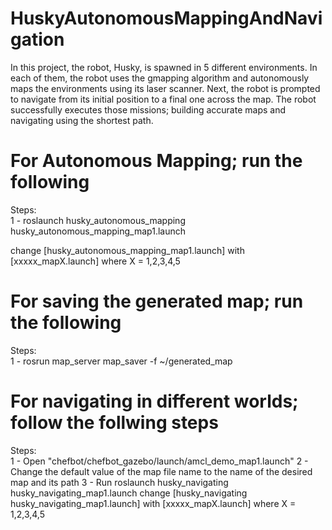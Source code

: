 # HuskyAutonomousMappingAndNavigation

In this project, the robot, Husky, is spawned in 5 different environments. In each of
them, the robot uses the gmapping algorithm and autonomously maps the environments using its
laser scanner. Next, the robot is prompted to navigate from its initial position to a final one
across the map. The robot successfully executes those missions; building accurate maps and
navigating using the shortest path.

# For Autonomous Mapping; run the following
Steps:\
1 - roslaunch husky_autonomous_mapping husky_autonomous_mapping_map1.launch

change [husky_autonomous_mapping_map1.launch] with [xxxxx_mapX.launch] where X = 1,2,3,4,5

# For saving the generated map; run the following
Steps:\
1 - rosrun map_server map_saver -f ~/generated_map

# For navigating in different worlds; follow the follwing steps
Steps:\
1 - Open "chefbot/chefbot_gazebo/launch/amcl_demo_map1.launch" 
2 - Change the default value of the map file name to the name of the desired map and its path
3 - Run roslaunch husky_navigating husky_navigating_map1.launch
change [husky_navigating husky_navigating_map1.launch] with [xxxxx_mapX.launch] where X = 1,2,3,4,5


